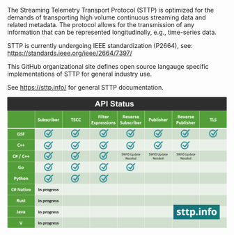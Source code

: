 The Streaming Telemetry Transport Protocol (STTP) is optimized for the demands of transporting high volume continuous streaming data and related metadata.
The protocol allows for the transmission of any information that can be represented longitudinally, e.g., time-series data.

STTP is currently undergoing IEEE standardization (P2664), see: https://standards.ieee.org/ieee/2664/7397/

This GitHub organizational site defines open source langauge specific implementations of STTP for general industry use.

See https://sttp.info/ for general STTP documentation.

![API Status](APIStatus.png)
